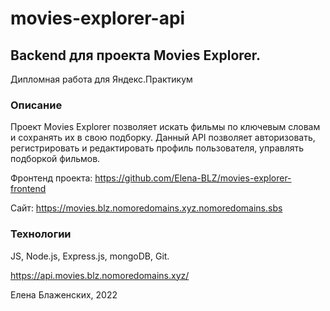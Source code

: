 # movies-explorer-api

## Backend для проекта Movies Explorer.
Дипломная работа для Яндекс.Практикум

### Описание

Проект Movies Explorer позволяет искать фильмы по ключевым словам и сохранять их в свою подборку. 
Данный API позволяет авторизовать, регистрировать и редактировать профиль пользователя, управлять подборкой фильмов.

Фронтенд проекта: https://github.com/Elena-BLZ/movies-explorer-frontend

Сайт: https://movies.blz.nomoredomains.xyz.nomoredomains.sbs

### Технологии

JS, Node.js, Express.js, mongoDB, Git.



https://api.movies.blz.nomoredomains.xyz/

Елена Блаженских, 2022
